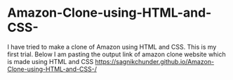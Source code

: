 # Amazon-Clone-using-HTML-and-CSS-
I have tried to make a clone of Amazon using HTML and CSS. This is my first trial.
Below I am pasting the output link of amazon clone website which is made using HTML and CSS
https://sagnikchunder.github.io/Amazon-Clone-using-HTML-and-CSS-/
